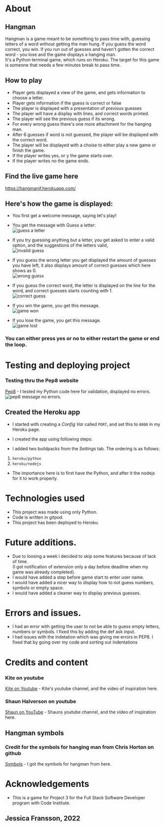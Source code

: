 # About

## Hangman

Hangman is a game meant to be something to pass time with, guessing letters of a word without getting the man hung.
If you guess the word correct, you win. 
If you run out of guesses and haven't gotten the correct word - you lose and the game displays a hanging man.  
It's a Python terminal game, which runs on Heroku. 
The target for this game is someone that needs a few minutes break to pass time. 

## How to play

* Player gets displayed a view of the game, and gets information to choose a letter.
* Player gets information if the guess is correct or false
* The player is displayed with a presentation of previous guesses
* The player will have a display with lines, and correct words printed.
* The player will see the previous guess if its wrong.
* For every wrong guess there's one more attachment for the hanging man.
* After 6 guesses if word is not guessed, the player will be displayed with the correct word.
* The player will be displayed with a choise to either play a new game or finish the game. 
* If the player writes yes, or y the game starts over.
* If the player writes no the game ends. 

## Find the live game here

https://hangmanjf.herokuapp.com/

## Here's how the game is displayed:  


* You first get a welcome message, saying let's play!  

* You get the message with Guess a letter:  
![guess a letter](images/startgame.png "Guess the first letter")


* If you try guessing anything but a letter, you get asked to enter a valid option, and the suggestions of the letters valid,  
![invalid guess](images/invalidguess.png "Display if you guess anything but a letter")

* If you guess the wrong letter you get displayed the amount of guesses you have left, it also displays amount of correct guesses which here shows as 0.  
![wrong guess](images/wrongguess.png "If you guess a wrong letter")

* If you guess the correct word, the letter is displayed on the line for the word, and correct guesses starts counting with 1.     
![correct guess](images/correctguess.png "If you make a correct guess")

* If you win the game, you get this message.   
![game won](images/gamewon.png "Winning message")

* If you lose the game, you get this message.   
![game lost](images/gamelost.png "Lost game message")

### You can either press yes or no to either restart the game or end the loop.  

# Testing and deploying project

### Testing thru the Pep8 website 

[Pep8](http://pep8online.com/) - I tested my Python code here for validation, displayed no errors.  
![pep8 message no errors](images/pep8validator.png "Displaying Pep8 validator without errors"). 

## Created the Heroku app

* I started with creating a _Config Var_ called `PORT`, and set this to `8000` in my Heroku page.  

* I created the app using following steps:  
* I added two buildpacks from the _Settings_ tab. The ordering is as follows:

1. `heroku/python`
2. `heroku/nodejs`

* The importance here is to first have the Python, and after it the nodejs for it to work properly.

# Technologies used

* This project was made using only Python.  
* Code is written in gitpod.  
* This project has been deployed to Heroku.  

# Future additions.   

* Due to loosing a week i decided to skip some features because of lack of time.  
(I got notification of extension only a day before deadline when my game was already completed).  
* I would have added a step before game start to enter user name.  
* I would have added a nicer way to display how to not guess numbers, symbols or empty space.  
* I would have added a cleaner way to display previous guesses.   

# Errors and issues. 

* I had an error with getting the user to not be able to guess empty letters, numbers or symbols. I fixed this by adding the def ask input.  
* I had issues with the indetation which was giving me errors in PEP8.  I fixed that by going over my code and sorting out indentations

# Credits and content

### Kite on youtube

[Kite on Youtube](https://www.youtube.com/watch?v=m4nEnsavl6w) - Kite's youtube channel, and the video of inspiration here. 

### Shaun Halverson on youtube

[Shaun on YouTube](https://www.youtube.com/watch?v=pFvSb7cb_Us&t=71s) - Shauns youtube channel, and the video of inspiration here.

## Hangman symbols

### Credit for the symbols for hanging man from Chris Horton on github

[Symbols](https://gist.github.com/chrishorton/8510732aa9a80a03c829b09f12e20d9c) - I got the symbols for hangman from here.

# Acknowledgements

* This is a game for Project 3 for the Full Stack Software Developer program with Code Institute.  
## Jessica Fransson, 2022